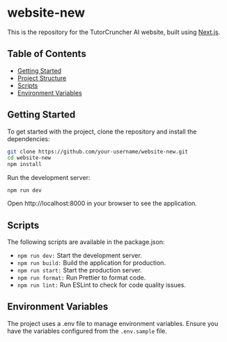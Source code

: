 # website-new

This is the repository for the TutorCruncher AI website, built using [Next.js](https://nextjs.org/).

## Table of Contents

- [Getting Started](#getting-started)
- [Project Structure](#project-structure)
- [Scripts](#scripts)
- [Environment Variables](#environment-variables)

## Getting Started

To get started with the project, clone the repository and install the dependencies:

```bash
git clone https://github.com/your-username/website-new.git
cd website-new
npm install
```

Run the development server:

```
npm run dev
```

Open http://localhost:8000 in your browser to see the application.

## Scripts

The following scripts are available in the package.json:

- `npm run dev:` Start the development server.
- `npm run build:` Build the application for production.
- `npm run start:` Start the production server.
- `npm run format:` Run Prettier to format code.
- `npm run lint:` Run ESLint to check for code quality issues.

## Environment Variables

The project uses a .env file to manage environment variables. Ensure you have the variables configured from the `.env.sample` file.
